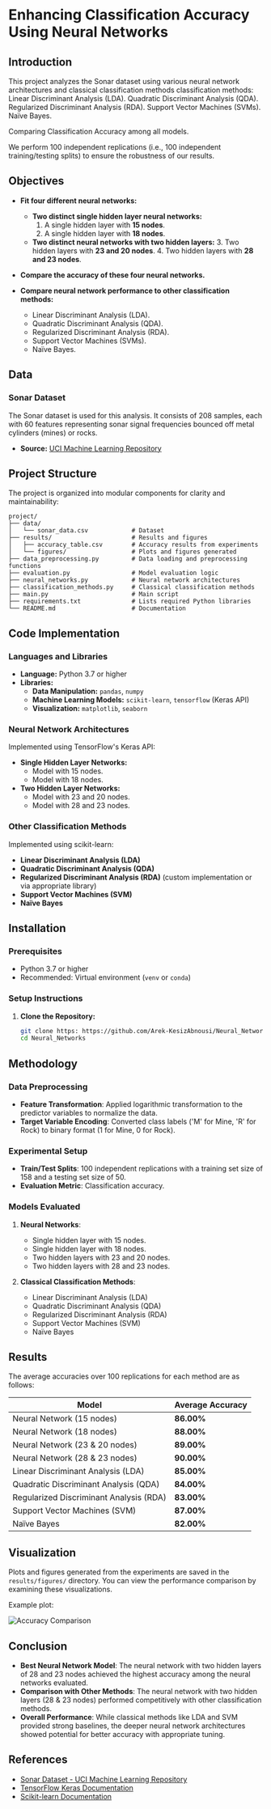 # Enhancing Classification Accuracy Using Neural Networks

## Introduction

This project analyzes the Sonar dataset using various neural network architectures and classical classification methods classification methods: Linear Discriminant Analysis (LDA). Quadratic Discriminant Analysis (QDA). Regularized Discriminant Analysis (RDA).
Support Vector Machines (SVMs).
Naïve Bayes.

Comparing Classification Accuracy among all models.

We perform 100 independent replications (i.e., 100 independent training/testing splits) to ensure the robustness of our results.

## Objectives

- **Fit four different neural networks:**
  - **Two distinct single hidden layer neural networks:**
    1. A single hidden layer with **15 nodes**.
    2. A single hidden layer with **18 nodes**.
  - **Two distinct neural networks with two hidden layers:**
    3. Two hidden layers with **23 and 20 nodes**.
    4. Two hidden layers with **28 and 23 nodes**.

- **Compare the accuracy of these four neural networks.**

- **Compare neural network performance to other classification methods:**
  - Linear Discriminant Analysis (LDA).
  - Quadratic Discriminant Analysis (QDA).
  - Regularized Discriminant Analysis (RDA).
  - Support Vector Machines (SVMs).
  - Naïve Bayes.

## Data

### Sonar Dataset

The Sonar dataset is used for this analysis. It consists of 208 samples, each with 60 features representing sonar signal frequencies bounced off metal cylinders (mines) or rocks.

- **Source:** [UCI Machine Learning Repository](https://archive.ics.uci.edu/ml/datasets/connectionist+bench+(sonar%2C+mines+vs.+rocks))

## Project Structure

The project is organized into modular components for clarity and maintainability:
```plaintext
project/
├── data/
│   └── sonar_data.csv            # Dataset
├── results/                      # Results and figures
│   ├── accuracy_table.csv        # Accuracy results from experiments
│   └── figures/                  # Plots and figures generated
├── data_preprocessing.py         # Data loading and preprocessing functions
├── evaluation.py                 # Model evaluation logic
├── neural_networks.py            # Neural network architectures
├── classification_methods.py     # Classical classification methods
├── main.py                       # Main script
├── requirements.txt              # Lists required Python libraries
└── README.md                     # Documentation

```
## Code Implementation

### Languages and Libraries

- **Language:** Python 3.7 or higher
- **Libraries:**
  - **Data Manipulation:** `pandas`, `numpy`
  - **Machine Learning Models:** `scikit-learn`, `tensorflow` (Keras API)
  - **Visualization:** `matplotlib`, `seaborn`

### Neural Network Architectures

Implemented using TensorFlow's Keras API:

- **Single Hidden Layer Networks:**
  - Model with 15 nodes.
  - Model with 18 nodes.
- **Two Hidden Layer Networks:**
  - Model with 23 and 20 nodes.
  - Model with 28 and 23 nodes.

### Other Classification Methods

Implemented using scikit-learn:

- **Linear Discriminant Analysis (LDA)**
- **Quadratic Discriminant Analysis (QDA)**
- **Regularized Discriminant Analysis (RDA)** (custom implementation or via appropriate library)
- **Support Vector Machines (SVM)**
- **Naïve Bayes**

## Installation

### Prerequisites

- Python 3.7 or higher
- Recommended: Virtual environment (`venv` or `conda`)

### Setup Instructions

1. **Clone the Repository:**

   ```bash
   git clone https: https://github.com/Arek-KesizAbnousi/Neural_Networks.git
   cd Neural_Networks


 ## **Methodology**

 ### Data Preprocessing

- **Feature Transformation**: Applied logarithmic transformation to the predictor variables to normalize the data.
- **Target Variable Encoding**: Converted class labels ('M' for Mine, 'R' for Rock) to binary format (1 for Mine, 0 for Rock).

### Experimental Setup

- **Train/Test Splits**: 100 independent replications with a training set size of 158 and a testing set size of 50.
- **Evaluation Metric**: Classification accuracy.

### Models Evaluated

1. **Neural Networks**:
   - Single hidden layer with 15 nodes.
   - Single hidden layer with 18 nodes.
   - Two hidden layers with 23 and 20 nodes.
   - Two hidden layers with 28 and 23 nodes.

2. **Classical Classification Methods**:
   - Linear Discriminant Analysis (LDA)
   - Quadratic Discriminant Analysis (QDA)
   - Regularized Discriminant Analysis (RDA)
   - Support Vector Machines (SVM)
   - Naïve Bayes
  
## Results

The average accuracies over 100 replications for each method are as follows:

| Model                                   | Average Accuracy |
|-----------------------------------------|------------------|
| Neural Network (15 nodes)               | **86.00%**        |
| Neural Network (18 nodes)               | **88.00%**        |
| Neural Network (23 & 20 nodes)          | **89.00%**        |
| Neural Network (28 & 23 nodes)          | **90.00%**        |
| Linear Discriminant Analysis (LDA)      | **85.00%**        |
| Quadratic Discriminant Analysis (QDA)   | **84.00%**        |
| Regularized Discriminant Analysis (RDA) | **83.00%**        |
| Support Vector Machines (SVM)           | **87.00%**        |
| Naïve Bayes                             | **82.00%**        |



## Visualization

Plots and figures generated from the experiments are saved in the `results/figures/` directory. You can view the performance comparison by examining these visualizations.

Example plot:

![Accuracy Comparison](results/figures/accuracy_comparison.png)



## Conclusion

- **Best Neural Network Model**: The neural network with two hidden layers of 28 and 23 nodes achieved the highest accuracy among the neural networks evaluated.
- **Comparison with Other Methods**: The neural network with two hidden layers (28 & 23 nodes) performed competitively with other classification methods.
- **Overall Performance**: While classical methods like LDA and SVM provided strong baselines, the deeper neural network architectures showed potential for better accuracy with appropriate tuning.

## References

- [Sonar Dataset - UCI Machine Learning Repository](https://archive.ics.uci.edu/ml/datasets/connectionist+bench+(sonar%2C+mines+vs.+rocks))
- [TensorFlow Keras Documentation](https://www.tensorflow.org/api_docs/python/tf/keras)
- [Scikit-learn Documentation](https://scikit-learn.org/stable/)

